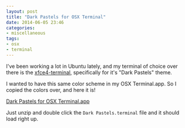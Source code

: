```yaml
---
layout: post
title: "Dark Pastels for OSX Terminal"
date: 2014-06-05 23:46
categories:
- miscellaneous
tags:
- osx
- terminal
---
```


I've been working a lot in Ubuntu lately, and my terminal of choice over there
is the [xfce4-terminal](http://docs.xfce.org/apps/terminal/start), specifically
for it's "Dark Pastels" theme.

<!-- more -->

I wanted to have this same color scheme in my OSX Terminal.app. So I copied the
colors over, and here it is!

[Dark Pastels for OSX Terminal.app](/assets/dark-pastels-terminal-theme.zip)

Just unzip and double click the `Dark Pastels.terminal` file and it should load
right up.

